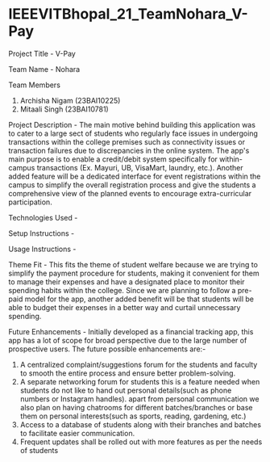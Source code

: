 # IEEEVITBhopal_21_TeamNohara_V-Pay

Project Title - 
V-Pay

Team Name - 
Nohara

Team Members
1) Archisha Nigam (23BAI10225)
2) Mitaali Singh (23BAI10781)

Project Description - 
The main motive behind building this application was to cater to a large sect of students who regularly face issues in undergoing transactions within the college premises such as connectivity issues or transaction failures due to discrepancies in the online system. The app's main purpose is to enable a credit/debit system specifically for within-campus transactions (Ex. Mayuri, UB, VisaMart, laundry, etc.). Another added feature will be a dedicated interface for event registrations within the campus to simplify the overall registration process and give the students a comprehensive view of the planned events to encourage extra-curricular participation.

Technologies Used -

Setup Instructions - 

Usage Instructions  - 

Theme Fit - 
This fits the theme of student welfare because we are trying to simplify the payment procedure for students, making it convenient for them to manage their expenses and have a designated place to monitor their spending habits within the college. Since we are planning to follow a pre-paid model for the app, another added benefit will be that students will be able to budget their expenses in a better way and curtail unnecessary spending.

Future Enhancements - 
Initially developed as a financial tracking app, this app has a lot of scope for broad perspective due to the large number of prospective users. The future possible enhancements are:-
1) A centralized complaint/suggestions forum for the students and faculty to smooth the entire process and ensure better problem-solving.
2) A separate networking forum for students
   this is a feature needed when students do not like to hand out personal details(such as phone numbers or Instagram handles). apart from personal communication we also 
   plan on having chatrooms for different batches/branches or base them on personal interests(such as sports, reading, gardening, etc.)
3) Access to a database of students along with their branches and batches to facilitate easier communication.
4) Frequent updates shall be rolled out with more features as per the needs of students
   
